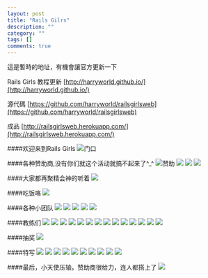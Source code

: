 ```yaml
---
layout: post
title: "Rails Gilrs"
description: ""
category: ""
tags: []
comments: true
---
```




這是暫時的地址，有機會讓官方更新一下

Rails Girls 教程更新
[http://harryworld.github.io/](http://harryworld.github.io/)

源代碼
[https://github.com/harryworld/railsgirlsweb](https://github.com/harryworld/railsgirlsweb)

成品
[http://railsgirlsweb.herokuapp.com/](http://railsgirlsweb.herokuapp.com/)

####欢迎来到Rails Girls
![门口](http://photo.yupoo.com/railsgirls/Dsw6O7rP/medish.jpg)

####各种赞助商,没有你们就这个活动就搞不起来了^_^
![赞助](http://photo.yupoo.com/railsgirls/DswcN482/medish.jpg)
![](http://photo.yupoo.com/railsgirls/DswcOTYr/medish.jpg)
![](http://photo.yupoo.com/railsgirls/DswcNCM1/medish.jpg)
![](http://photo.yupoo.com/railsgirls/DswbeDWz/medish.jpg)


####大家都再聚精会神的听着
![](http://photo.yupoo.com/railsgirls/DswcUx0A/medish.jpg)

####吃饭咯
![](http://photo.yupoo.com/railsgirls/DswcTCoW/medish.jpg)

####各种小团队
![](http://photo.yupoo.com/railsgirls/DswcSIr3/medish.jpg)
![](http://photo.yupoo.com/railsgirls/DswcNiol/medish.jpg)
![](http://photo.yupoo.com/railsgirls/Dswb6ZOS/medish.jpg)
![](http://photo.yupoo.com/railsgirls/DswcFU0Z/medish.jpg)
![](http://photo.yupoo.com/railsgirls/DswcCOMG/medish.jpg)

####教练们
![](http://photo.yupoo.com/railsgirls/DswbaWe0/medish.jpg)
![](http://photo.yupoo.com/railsgirls/Dsw8Rhkn/medish.jpg)
![](http://photo.yupoo.com/railsgirls/Dsw8QXlL/medish.jpg)
![](http://photo.yupoo.com/railsgirls/Dsw8QN3P/medish.jpg)
![](http://photo.yupoo.com/railsgirls/Dsw8QDxJ/medish.jpg)
![](http://photo.yupoo.com/railsgirls/Dsw8PX6b/medish.jpg)
![](http://photo.yupoo.com/railsgirls/Dsw8PsDL/medish.jpg)
![](http://photo.yupoo.com/railsgirls/Dsw8OQhT/medish.jpg)
![](http://photo.yupoo.com/railsgirls/Dsw8MhIt/medish.jpg)
![](http://photo.yupoo.com/railsgirls/Dsw8LFj1/medish.jpg)
![](http://photo.yupoo.com/railsgirls/Dsw8LXp4/medish.jpg)
![](http://photo.yupoo.com/railsgirls/Dsw8L1cs/medish.jpg)
![](http://photo.yupoo.com/railsgirls/Dsw8JVl5/medish.jpg)
![](http://photo.yupoo.com/railsgirls/Dsw7m9uh/medish.jpg)


####抽奖
![](http://photo.yupoo.com/railsgirls/DswcPymb/medish.jpg)

####特写
![](http://photo.yupoo.com/railsgirls/Dswb9gEy/medish.jpg)
![](http://photo.yupoo.com/railsgirls/Dsw96RtU/medish.jpg)
![](http://photo.yupoo.com/railsgirls/Dsw96LiO/medish.jpg)
![](http://photo.yupoo.com/railsgirls/Dsw92b0b/medish.jpg)
![](http://photo.yupoo.com/railsgirls/Dsw926sP/medish.jpg)
![](http://photo.yupoo.com/railsgirls/Dsw91pGG/medish.jpg)
![](http://photo.yupoo.com/railsgirls/Dsw90RvM/medish.jpg)
![](http://photo.yupoo.com/railsgirls/Dsw903Ly/medish.jpg)
![](http://photo.yupoo.com/railsgirls/Dsw90dHu/medish.jpg)
![](http://photo.yupoo.com/railsgirls/Dsw8YXeI/medish.jpg)

####最后，小天使压轴，赞助商很给力，连人都搭上了
![](http://photo.yupoo.com/railsgirls/Dsw96kHo/medish.jpg)